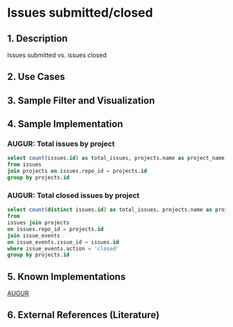 # Issues submitted/closed

## 1. Description
Issues submitted vs. issues closed

## 2. Use Cases

## 3. Sample Filter and Visualization

## 4. Sample Implementation

### AUGUR: Total issues by project

```SQL
select count(issues.id) as total_issues, projects.name as project_name, projects.url as project_url
from issues
join projects on issues.repo_id = projects.id
group by projects.id
```

### AUGUR: Total closed issues by project

```SQL
select count(distinct issues.id) as total_issues, projects.name as project_name, projects.url as project_url
from
issues join projects
on issues.repo_id = projects.id
join issue_events
on issue_events.issue_id = issues.id
where issue_events.action = 'closed'
group by projects.id
```

## 5. Known Implementations

[AUGUR](https://github.com/CHAOSS/Augur)

## 6. External References (Literature)

